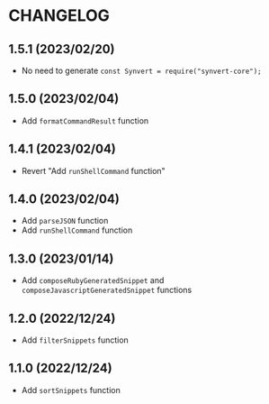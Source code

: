 # CHANGELOG

## 1.5.1 (2023/02/20)

* No need to generate `const Synvert = require("synvert-core");`

## 1.5.0 (2023/02/04)

* Add `formatCommandResult` function

## 1.4.1 (2023/02/04)

* Revert "Add `runShellCommand` function"

## 1.4.0 (2023/02/04)

* Add `parseJSON` function
* Add `runShellCommand` function

## 1.3.0 (2023/01/14)

* Add `composeRubyGeneratedSnippet` and `composeJavascriptGeneratedSnippet` functions

## 1.2.0 (2022/12/24)

* Add `filterSnippets` function

## 1.1.0 (2022/12/24)

* Add `sortSnippets` function
